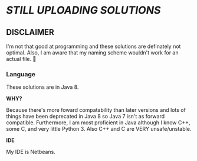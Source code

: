 # *STILL UPLOADING SOLUTIONS*
## DISCLAIMER
I'm not that good at programming and these solutions are definately not optimal. Also, I am aware that my naming scheme wouldn't work for an actual file. :shrug:

### Language
These solutions are in Java 8.

**WHY?**

Because there's more foward compatability than later versions and lots of things have been deprecated in Java 8 so Java 7 isn't as forward compatible. Furthermore, I am most proficient in Java although I know C++, some C, and very little Python 3. Also C++ and C are VERY unsafe/unstable.

**IDE**

My IDE is Netbeans.
